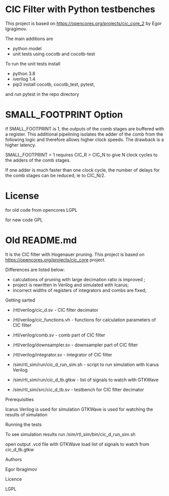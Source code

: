 # CIC Filter with Python testbenches

This project is based on https://opencores.org/projects/cic_core_2 by Egor Igragimov.

The main additions are
- python model
- unit tests using cocotb and cocotb-test

To run the unit tests install
- python 3.8
- iverilog 1.4
- pip3 install cocotb, cocotb_test, pytest,

and run pytest in the repo directory

# SMALL_FOOTPRINT Option

if SMALL_FOOTPRINT is 1, the outputs of the comb stages are buffered with a register. This additional pipelining isolates the adder of the comb from the following logic and therefore allows higher clock speeds. The drawback is a higher latency.

SMALL_FOOTPRINT = 1 requires CIC_R > CIC_N to give N clock cycles to the adders of the comb stages.

If one adder is much faster than one clock cycle, the number of delays for the comb stages can be reduced, ie to CIC_N/2.


# License
for old code from opencores LGPL

for new code GPL


# Old README.md

It is the CIC filter with Hogenauer pruning.
This project is based on https://opencores.org/projects/cic_core project.

Differences are listed below:
* calculations of pruning with large decimation ratio is improved ;
* project is rewritten in Verilog and simulated with Icarus;
* incorrect widths of registers of integrators and combs are fixed;

Getting sarted

* /rtl/verilog/cic\_d.sv - CIC filter decimator
* /rtl/verilog/cic\_functions.vh - functions for calculation parameters of CIC filter
* /rtl/verilog/comb.sv - comb part of CIC filter
* /rtl/verilog/downsampler.sv - downsampler part of CIC filter
* /rtl/verilog/integrator.sv - integrator of CIC filter

* /sim/rtl\_sim/run/cic\_d\_run_sim.sh - script to run simulation with Icarus Verilog
* /sim/rtl\_sim/run/cic\_d\_tb.gtkw - list of signals to watch with GTKWave
* /sim/rtl\_sim/src/cic\_d\_tb.sv - testbench for CIC filter decimator

Prerequisities

Icarus Verilog is used for simulation 
GTKWave is used for watching the results of simulation

Running the tests

To see simulation results run
/sim/rtl\_sim/bin/cic\_d\_run\_sim.sh

open output .vcd file with GTKWave
load list of signals to watch from cic\_d_tb.gtkw

Authors

Egor Ibragimov

Licence

LGPL